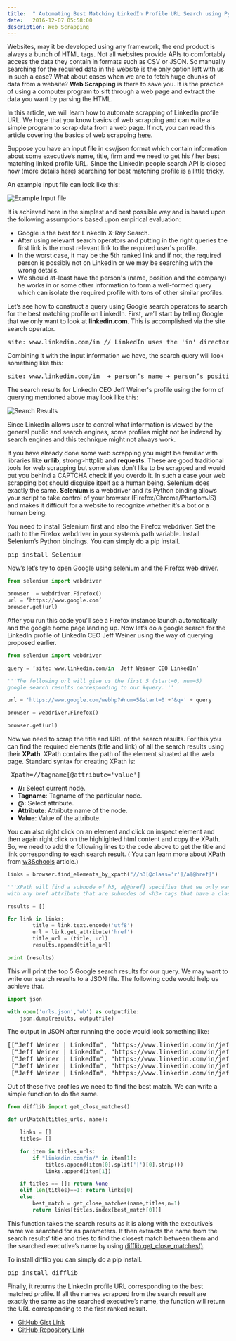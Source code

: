 ```yaml
---
title:  " Automating Best Matching LinkedIn Profile URL Search using Python and Selenium"
date:   2016-12-07 05:58:00
description: Web Scrapping 
---
```


Websites, may it be developed using any framework, the end product is always a bunch of HTML tags.  Not all websites provide APIs to comfortably access the data they contain in formats such as CSV or JSON. So manually searching for the required data in the website is the only option left with us in such a case? What about cases when we are to fetch huge chunks of data from a website? 
**Web Scrapping** is there to save you. It is the practice of using a computer program to sift through a web page and extract the data you want by parsing the HTML.

In this article, we will learn how to automate scrapping of LinkedIn profile URL. We hope that you know basics of web scrapping 
and can write a simple program to scrap data from a web page. If not, you can read this article covering the basics 
of web scrapping <a href="https://automatetheboringstuff.com/chapter11/" target="_blank">here</a>.

Suppose you have an input file in csv/json format which contain information about some executive’s name, title, firm and we need to get his / her best matching linked profile URL. Since the LinkedIn people search API is closed now (more details <a href="https://developer.linkedin.com/support/developer-program-transition" target="_blank">here</a>) searching for best matching profile is a little tricky.

An example input file can look like this:

![Example Input file](../../assets/images/input.png)

It is achieved here in the simplest and best possible way and is based upon the following assumptions based upon empirical evaluation:

<ul>
	<li>Google is the best for LinkedIn X-Ray Search.</li>
	<li>After using relevant search operators and putting in the right queries the first link is the most relevant link to the required user's profile.</li>
	<li>In the worst case, it may be the 5th ranked link and if not, the required person is possibly not on LinkedIn or we may be searching with the wrong details.</li>
	<li>We should at-least have the person's (name, position and the company) he works in or some other information to form a well-formed query which can isolate the required profile with tons of other similar profiles.</li>
</ul>

Let’s see how to construct a query using Google search operators to search for the best matching profile on LinkedIn. First, we’ll start by telling Google that we only want to look at <strong>linkedin.com</strong>. This is accomplished via the site search operator.

<pre>site: www.linkedin.com/in // LinkedIn uses the 'in' directory for public profiles</pre>

Combining it with the input information we have, the search query will look something like this: 

<pre>site: www.linkedin.com/in  + person’s name + person’s position + person’s company</pre>

The search results for LinkedIn CEO Jeff Weiner's profile using the form of querying mentioned above may look like this:

![Search Results](../../assets/images/searchop.png)

Since LinkedIn allows user to control what information is viewed by the general public and search engines, some profiles might not be indexed by search engines and this technique might not always work.

If you have already done some web scrapping you might be familiar with libraries like <strong>urllib</strong>, strong>httplib</strong> and <strong>requests</strong>. These are good traditional tools for web scrapping but some sites don’t like to be scrapped and would put you behind a CAPTCHA check if you overdo it. In such a case your web scrapping bot should disguise itself as a human being. Selenium does exactly the same. <strong>Selenium</strong> is a webdriver and its Python binding allows your script to take control of your browser (Firefox/Chrome/PhantomJS) and makes it difficult for a website to recognize whether it’s a bot or a human being.

You need to install Selenium first and also the Firefox webdriver. Set the path to the Firefox webdriver in your system’s path variable. Install Selenium’s Python bindings. You can simply do a pip install.

<pre>
pip install Selenium
</pre>

Now’s let’s try to open Google using selenium and the Firefox web driver.

```python
from selenium import webdriver

browser  = webdriver.Firefox()
url = ‘https://www.google.com’
browser.get(url)
```

After you run this code you’ll see a Firefox instance launch automatically and the google home page landing up. Now let’s do a google search for the LinkedIn profile of LinkedIn CEO Jeff Weiner using the way of querying proposed earlier.

```python
from selenium import webdriver

query = ‘site: www.linkedin.com/in  Jeff Weiner CEO LinkedIn’

'''The following url will give us the first 5 (start=0, num=5) 
google search results corresponding to our #query.'''

url = 'https://www.google.com/webhp?#num=5&start=0'+'&q=' + query

browser = webdriver.Firefox()

browser.get(url)
```

Now we need to scrap the title and URL of the search results. For this you can find the required elements (title and link) of all the search results using their <strong>XPath</strong>. XPath contains the path of the element situated at the web page. Standard syntax for creating XPath is:

<pre> Xpath=//tagname[@attribute='value']</pre>
<ul>
	<li><strong>//:</strong> Select current node.</li>
	<li><strong>Tagname</strong>: Tagname of the particular node.</li>
	<li><strong>@:</strong> Select attribute.</li>
	<li><strong>Attribute</strong>: Attribute name of the node.</li>
	<li><strong>Value</strong>: Value of the attribute.</li>
</ul>

You can also right click on an element and click on inspect element and then again right click on the highlighted html content and copy the XPath. So, we need to add the following lines to the code above to get the title and link corresponding to each search result. 
( You can learn more about XPath from <a href="http://www.w3schools.com/xml/xpath_intro.asp" target="_blank">w3Schools</a> article.)

```python
links = browser.find_elements_by_xpath("//h3[@class='r']/a[@href]")

'''XPath will find a subnode of h3, a[@href] specifies that we only want <a> nodes 
with any href attribute that are subnodes of <h3> tags that have a class of ‘r’'''

results = []

for link in links:
        title = link.text.encode('utf8')
        url = link.get_attribute('href')
        title_url = (title, url)
        results.append(title_url)

print (results)
```

This will print the top 5 Google search results for our query. We may want to write our search results to a JSON file. The following code would help us achieve that.

```python
import json

with open('urls.json','wb') as outputfile:
    json.dump(results, outputfile) 
```

The output in JSON after running the code would look something like: 

<pre>
[["Jeff Weiner | LinkedIn", "https://www.linkedin.com/in/jeffweiner08"],
 ["Jeff Weiner | LinkedIn", "https://www.linkedin.com/in/jeffreyweiner"], 
 ["Jeff Weiner | LinkedIn", "https://www.linkedin.com/in/jeff-weiner-16a92a41"], 
 ["Jeff Weiner | LinkedIn", "https://www.linkedin.com/in/jeffweiner100"],
 ["Jeff Weiner | LinkedIn", "https://www.linkedin.com/in/jeffweiner"]]
</pre>

Out of these five profiles we need to find the best match. We can write a simple function to do the same.

```python
from difflib import get_close_matches()

def urlMatch(titles_urls, name):

    links = []
    titles= []

    for item in titles_urls:
        if "linkedin.com/in/" in item[1]:
            titles.append(item[0].split('|')[0].strip())
            links.append(item[1])

    if titles == []: return None
    elif len(titles)==1: return links[0]
    else:
        best_match = get_close_matches(name,titles,n=1)
        return links[titles.index(best_match[0])]
```

This function takes the search results as it is along with the executive’s name we searched for as parameters. It then extracts the name from the search results’ title and tries to find the closest match between them and the searched executive’s name by using <a href="https://docs.python.org/2/library/difflib.html#difflib.get_close_matches" target="_blank">difflib.get_close_matches()</a>. 

To install difflib you can simply do a pip install.
<pre>
pip install difflib
</pre>

Finally, it returns the LinkedIn profile URL corresponding to the best matched profile. If all the names scrapped from the search result are exactly the same as the searched executive’s name, the function will return the URL corresponding to the first ranked result.

<ul>
	<li><a href="https://gist.github.com/AkshayAgarwal007/46d2715292165f60f54657849502cccf" target="_blank">GitHub Gist Link</a></li>
	<li><a href="https://github.com/AkshayAgarwal007/LinkedinScrapper" target="_blank">GitHub Repository Link</a></li>
</ul>
